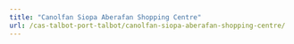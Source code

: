 ```yaml
---
title: "Canolfan Siopa Aberafan Shopping Centre"
url: /cas-talbot-port-talbot/canolfan-siopa-aberafan-shopping-centre/
---
```

